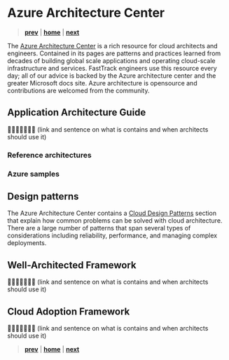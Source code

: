 # Azure Architecture Center

> **[prev]** | **[home]**  | **[next]**

The [Azure Architecture Center] is a rich resource for cloud architects and engineers. Contained in its pages are patterns and practices learned from decades of building global scale applications and operating cloud-scale infrastructure and services. FastTrack engineers use this resource every day; all of our advice is backed by the Azure architecture center and the greater Microsoft docs site. Azure architecture is opensource and contributions are welcomed from the community.

## Application Architecture Guide

👷🏻‍♀️🚧👷🏻‍♂️ (link and sentence on what is contains and when architects should use it)

### Reference architectures

### Azure samples

## Design patterns

The Azure Architecture Center contains a [Cloud Design Patterns] section that explain how common
problems can be solved with cloud architecture. There are a large number of patterns that span
several types of considerations including reliability, performance, and managing complex
deployments.

## Well-Architected Framework

👷🏻‍♀️🚧👷🏻‍♂️ (link and sentence on what is contains and when architects should use it)

## Cloud Adoption Framework

👷🏻‍♀️🚧👷🏻‍♂️ (link and sentence on what is contains and when architects should use it)

> **[prev]** | **[home]**  | **[next]**

[prev]:./cloud-architecture.md
[home]:/README.md
[next]:./cloud-fundamentals.md
[Azure Architecture Center]:https://docs.microsoft.com/azure/architecture/
[Cloud Design Patterns]:https://docs.microsoft.com/azure/architecture/patterns/

